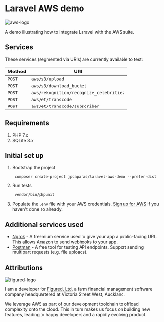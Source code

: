 # Laravel AWS demo

![aws-logo](http://i.imgur.com/omj568G.png)

A demo illustrating how to integrate Laravel with the AWS suite.

## Services

These services (segmented via URIs) are currently available to test:

|   Method    |   URI                                       |
|   ------    |   ---                                       |
|   `POST`    |   `aws/s3/upload`                           |
|   `POST`    |   `aws/s3/download_bucket`                  |
|   `POST`    |   `aws/rekognition/recognize_celebrities`   |
|   `POST`    |   `aws/et/transcode`                        |
|   `POST`    |   `aws/et/transcode/subscriber`             |

## Requirements

1. PHP 7.x
1. SQLite 3.x

## Initial set up

1. Bootstrap the project
        
        composer create-project jpcaparas/laravel-aws-demo --prefer-dist

1. Run tests
        
        vendor/bin/phpunit
        
1. Populate the `.env` file with your AWS credentials. [Sign up for AWS](http://docs.aws.amazon.com/lambda/latest/dg/setting-up.html) if you haven't done so already.

##  Additional services used

- [Ngrok](https://ngrok.com/) - A freemium service used to give your app a public-facing URL. This allows Amazon to send webhooks to your app.
- [Postman](https://www.getpostman.com/) - A free tool for testing API endpoints. Support sending multipart requests (e.g. file uploads).

## Attributions

![figured-logo](https://www.figured.com/assets/img/figured-logo@2x.png)

I am a developer for [Figured, Ltd](https://www.figured.com), a farm financial management software company headquartered at Victoria Street West, Auckland.

We leverage AWS as part of our development toolchain to offload complexity onto the cloud. This in turn makes us focus on building new features, leading to happy developers and a rapidly evolving product.
